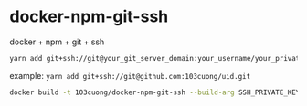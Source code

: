 # docker-npm-git-ssh

docker + npm + git + ssh

```sh
yarn add git+ssh://git@your_git_server_domain:your_username/your_private_repo_name.git
```
example: `yarn add git+ssh://git@github.com:103cuong/uid.git`

```sh
docker build -t 103cuong/docker-npm-git-ssh --build-arg SSH_PRIVATE_KEY="$(cat ~/.ssh/id_rsa | base64)" .
```

